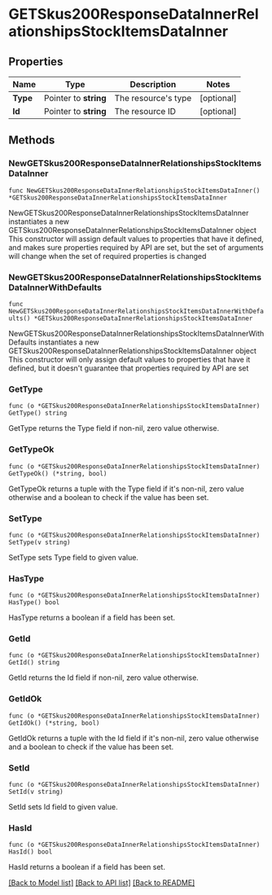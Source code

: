 # GETSkus200ResponseDataInnerRelationshipsStockItemsDataInner

## Properties

Name | Type | Description | Notes
------------ | ------------- | ------------- | -------------
**Type** | Pointer to **string** | The resource&#39;s type | [optional] 
**Id** | Pointer to **string** | The resource ID | [optional] 

## Methods

### NewGETSkus200ResponseDataInnerRelationshipsStockItemsDataInner

`func NewGETSkus200ResponseDataInnerRelationshipsStockItemsDataInner() *GETSkus200ResponseDataInnerRelationshipsStockItemsDataInner`

NewGETSkus200ResponseDataInnerRelationshipsStockItemsDataInner instantiates a new GETSkus200ResponseDataInnerRelationshipsStockItemsDataInner object
This constructor will assign default values to properties that have it defined,
and makes sure properties required by API are set, but the set of arguments
will change when the set of required properties is changed

### NewGETSkus200ResponseDataInnerRelationshipsStockItemsDataInnerWithDefaults

`func NewGETSkus200ResponseDataInnerRelationshipsStockItemsDataInnerWithDefaults() *GETSkus200ResponseDataInnerRelationshipsStockItemsDataInner`

NewGETSkus200ResponseDataInnerRelationshipsStockItemsDataInnerWithDefaults instantiates a new GETSkus200ResponseDataInnerRelationshipsStockItemsDataInner object
This constructor will only assign default values to properties that have it defined,
but it doesn't guarantee that properties required by API are set

### GetType

`func (o *GETSkus200ResponseDataInnerRelationshipsStockItemsDataInner) GetType() string`

GetType returns the Type field if non-nil, zero value otherwise.

### GetTypeOk

`func (o *GETSkus200ResponseDataInnerRelationshipsStockItemsDataInner) GetTypeOk() (*string, bool)`

GetTypeOk returns a tuple with the Type field if it's non-nil, zero value otherwise
and a boolean to check if the value has been set.

### SetType

`func (o *GETSkus200ResponseDataInnerRelationshipsStockItemsDataInner) SetType(v string)`

SetType sets Type field to given value.

### HasType

`func (o *GETSkus200ResponseDataInnerRelationshipsStockItemsDataInner) HasType() bool`

HasType returns a boolean if a field has been set.

### GetId

`func (o *GETSkus200ResponseDataInnerRelationshipsStockItemsDataInner) GetId() string`

GetId returns the Id field if non-nil, zero value otherwise.

### GetIdOk

`func (o *GETSkus200ResponseDataInnerRelationshipsStockItemsDataInner) GetIdOk() (*string, bool)`

GetIdOk returns a tuple with the Id field if it's non-nil, zero value otherwise
and a boolean to check if the value has been set.

### SetId

`func (o *GETSkus200ResponseDataInnerRelationshipsStockItemsDataInner) SetId(v string)`

SetId sets Id field to given value.

### HasId

`func (o *GETSkus200ResponseDataInnerRelationshipsStockItemsDataInner) HasId() bool`

HasId returns a boolean if a field has been set.


[[Back to Model list]](../README.md#documentation-for-models) [[Back to API list]](../README.md#documentation-for-api-endpoints) [[Back to README]](../README.md)


